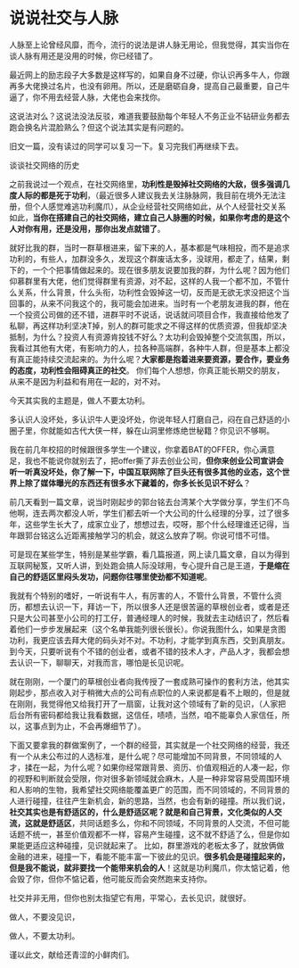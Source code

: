 # 说说社交与人脉

人脉至上论曾经风靡，而今，流行的说法是讲人脉无用论，但我觉得，其实当你在谈人脉有用还是没用的时候，你已经错了。


最近网上的励志段子大多数是这样写的，如果自身不过硬，你认识再多牛人，你跟再多大佬换过名片，也没有卵用。所以，还是磨砺自身，提高自己最重要，自己牛逼了，你不用去经营人脉，大佬也会来找你。


这说法对么？这说法没法反驳，难道我要鼓励每个年轻人不务正业不钻研业务都去跑会换名片混脸熟么？但这个说法其实是有问题的。


旧文一篇，没有读过的同学可以复习一下。复习完我们再继续下去。

谈谈社交网络的历史


之前我说过一个观点，在社交网络里，**功利性是毁掉社交网络的大敌，很多强调几度人际的都是死于功利**，（最近很多人建议我去关注脉脉网，我目前在境外无法注册，但个人感觉难逃功利魔爪），从企业经营社交网络如此，从个人经营社交关系如此，**当你在搭建自己的社交网络，建立自己人脉圈的时候，如果你考虑的是这个人对你有用，还是没用，那你出发点就错了**。


就好比我的群，当时一群草根进来，留下来的人，基本都是气味相投，而不是追求功利的，有些人，加群没多久，发现这个群废话太多，没球用，都走了，结果，剩下的，一个个把事情做起来的。现在很多朋友说要加我的群，为什么呢？因为他们仰慕群里有大佬，他们觉得群里有资源，对不起，这样的人我一个都不加，不管什么关系，什么背景，什么头衔，功利性会毁掉这一切，反而是无欲无求没把这个当回事的，从来不问我这个的，我可能会加进来。当时有一个老朋友进我的群，他在一个投资公司做的还不错，进群平时不说话，说话就问项目合作，我直接给他发了私聊，再这样功利坚决T掉，别人的群可能求之不得这样的优质资源，但我却坚决抵制，为什么？投资人有资源肯投钱不好么？太功利会毁掉整个交流氛围，所以，我看过其他有大佬，有影响力的人，拉各种高端群，各种牛人群，但是基本上都没有真正能持续交流起来的。为什么呢？**大家都是抱着进来要资源，要合作，要业务的态度，功利性会阻碍真正的社交**。 你们每个人想想，你真正能长期交的朋友，从来不是因为利益和有用在一起的，对不对。


今天其实我的主题是，做人不要太功利。


多认识人没坏处，多认识牛人更没坏处，你说年轻人打磨自己，闷在自己舒适的小圈子里，你就能如古代大侠一样，躲在山洞里修炼绝世秘籍？你见识不够啊。


我在前几年校招的时候跟很多学生一个建议，你拿着BAT的OFFER，你心满意足，我也不能说你就别去了，把offer撕了非去创业公司，**但你来创业公司宣讲会听一听真没坏处，你了解一下，中国互联网除了巨头还有很多其他的业态，这个世界上除了媒体曝光的东西还有很多水下藏着的，你多长长见识不好么**？


前几天看到一篇文章，说当时刚起步的郭台铭去台湾某个大学做分享，学生们不鸟他啊，连去两次都没人听，学生们都去听一个大公司的什么经理的分享，过了很多年，这些学生长大了，成家立业了，想想过去，哎呀，那个什么经理谁还记得，当年跟郭台铭这么近距离接触学习的机会，就这么放弃了啊。你说可惜不可惜。


可是现在某些学生，特别是某些学霸，看几篇报道，网上读几篇文章，自以为得到互联网秘笈，又听人讲，到处跑会搞人际没球用，专心提升自己是王道，**于是缩在自己的舒适区里闷头发功，问题你往哪里使劲都不知道呢**。


我就有个特别的嗜好，一听说有牛人，有厉害的人，不管什么背景，不管什么资历，都想去认识一下，拜访一下，所以很多人还是很苦逼的草根创业者，或者是还只是大公司甚至小公司的打工仔，普通经理人的时候，我就去主动结识了，然后看着他们一步步发展起来（这个名单我能列很长很长）。你说我图什么，如果是贪图功利，我更应该去拜大佬的码头对不对。不功利，才能学到真东西，交到真朋友。到今天，只要听说有个不错的创业者，或者不错的技术人才，产品人才，我都会想去认识一下，聊聊天，对我而言，哪怕是长见识呢。


就在刚刚，一个厦门的草根创业者向我传授了一套成熟可操作的套利方法，他其实刚起步，那点收入对于稍微大点的公司有点职位的人来说都是看不上眼的，但是就在刚刚，我觉得他又给我打开了一扇窗，让我对这个领域有了新的见识，（人家把后台所有密码都给我让我看数据，这信任，啧啧，当然，咱不能辜负人家信任，所以，这事点到为止，不会再爆细节了）。


下面又要拿我的群做案例了，一个群的经营，其实就是一个社交网络的经营，我还有一个从未公布过的人选标准，是什么呢？尽可能增加不同背景，不同领域的人才，揉在一起，为什么呢？如果你经常跟背景、资历、价值观相近的人凑一起，你的视野和判断就会受限，你对很多新领域就会麻木，人是一种非常容易受周围环境和人影响的生物，我希望社交网络能覆盖更广的范围，而不同领域的，不同背景的人进行碰撞，往往产生新机会，新的思路，当然，也会有新的碰撞。所以我们说，**社交其实也是有舒适区的，什么是舒适区呢？就是和自己背景，文化类似的人交流，这就是舒适区**，共同话题多么，你和不同领域，不同背景的人交流，不但可能话题不统一，甚至价值观都不一样，容易产生碰撞，这不就不舒适了么，但是你如果能更适应这种碰撞，见识就起来了。 比如，群里游戏的老板太多了，就放俩做金融的进来，碰撞一下，看能不能丰富一下彼此的见识。**很多机会是碰撞起来的，但是我不能说，就非要找一个能带来机会的人**！这就是功利魔爪，你太惦记着，他会毁了你，但你不惦记着，他可能反而会突然跑来支持你。

社交并非无用，但你也别太指望它有用，平常心，去长见识，就很好。


做人，不要没见识，

做人，不要太功利。


谨以此文，献给还青涩的小鲜肉们。